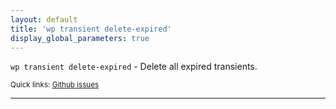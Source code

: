 ```yaml
---
layout: default
title: 'wp transient delete-expired'
display_global_parameters: true
---
```


`wp transient delete-expired` - Delete all expired transients.

<small>Quick links: <a href="https://github.com/wp-cli/wp-cli/issues?q=is%3Aopen+label%3Acommand%3Atransient-delete-expired+sort%3Aupdated-desc">Github issues</a></small>

<hr />





